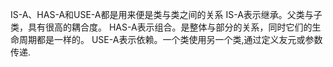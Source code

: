 IS-A、HAS-A和USE-A都是用来便是类与类之间的关系
    IS-A表示继承。父类与子类，具有很高的耦合度。
    HAS-A表示组合。是整体与部分的关系，同时它们的生命周期都是一样的。
    USE-A表示依赖。一个类使用另一个类,通过定义友元或参数传递.